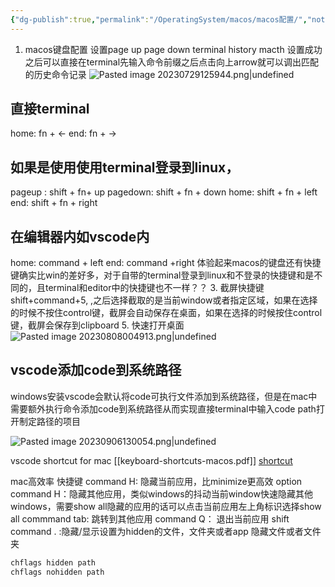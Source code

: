 ```yaml
---
{"dg-publish":true,"permalink":"/OperatingSystem/macos/macos配置/","noteIcon":"3"}
---
```


1. macos键盘配置
设置page up page down terminal history macth
设置成功之后可以直接在terminal先输入命令前缀之后点击向上arrow就可以调出匹配的历史命令记录
![Pasted image 20230729125944.png|undefined](/img/user/pics/Pasted%20image%2020230729125944.png)
## 直接terminal
home: fn + <-
end: fn + ->
## 如果是使用使用terminal登录到linux，
pageup :     shift + fn+ up
pagedown: shift + fn + down
home:         shift + fn + left
end:            shift + fn + right
## 在编辑器内如vscode内
home: command + left
end:    command +right
体验起来macos的键盘还有快捷键确实比win的差好多，对于自带的terminal登录到linux和不登录的快捷键和是不同的，且terminal和editor中的快捷键也不一样？？
3. 截屏快捷键
shift+command+5, ,之后选择截取的是当前window或者指定区域，如果在选择的时候不按住control键，截屏会自动保存在桌面，如果在选择的时候按住control键，截屏会保存到clipboard
5. 快速打开桌面
![Pasted image 20230808004913.png|undefined](/img/user/pics/Pasted%20image%2020230808004913.png)

## vscode添加code到系统路径
windows安装vscode会默认将code可执行文件添加到系统路径，但是在mac中需要额外执行命令添加code到系统路径从而实现直接terminal中输入code  path打开制定路径的项目

![Pasted image 20230906130054.png|undefined](/img/user/pics/Pasted%20image%2020230906130054.png)

vscode shortcut for mac
[[keyboard-shortcuts-macos.pdf]]
[shortcut](https://code.visualstudio.com/shortcuts/keyboard-shortcuts-macos.pdf)

mac高效率
快捷键
command H: 隐藏当前应用，比minimize更高效
option command H：隐藏其他应用，类似windows的抖动当前window快速隐藏其他windows，需要show all隐藏的应用的话可以点击当前应用左上角标识选择show all
commmand tab: 跳转到其他应用
command Q： 退出当前应用
shift command . :隐藏/显示设置为hidden的文件，文件夹或者app
隐藏文件或者文件夹
```bash
chflags hidden path
chflags nohidden path
```